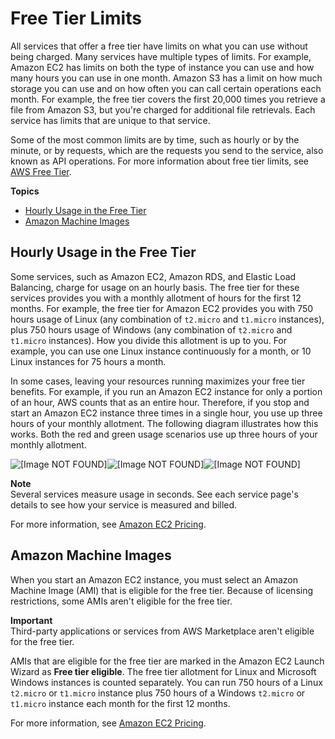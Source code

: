 # Free Tier Limits<a name="free-tier-limits"></a>

All services that offer a free tier have limits on what you can use without being charged\. Many services have multiple types of limits\. For example, Amazon EC2 has limits on both the type of instance you can use and how many hours you can use in one month\. Amazon S3 has a limit on how much storage you can use and on how often you can call certain operations each month\. For example, the free tier covers the first 20,000 times you retrieve a file from Amazon S3, but you're charged for additional file retrievals\. Each service has limits that are unique to that service\.

Some of the most common limits are by time, such as hourly or by the minute, or by requests, which are the requests you send to the service, also known as API operations\. For more information about free tier limits, see [AWS Free Tier](http://aws.amazon.com/free/)\.

**Topics**
+ [Hourly Usage in the Free Tier](#hourly-limits)
+ [Amazon Machine Images](#ami-limits)

## Hourly Usage in the Free Tier<a name="hourly-limits"></a>

Some services, such as Amazon EC2, Amazon RDS, and Elastic Load Balancing, charge for usage on an hourly basis\. The free tier for these services provides you with a monthly allotment of hours for the first 12 months\. For example, the free tier for Amazon EC2 provides you with 750 hours usage of Linux \(any combination of `t2.micro` and `t1.micro` instances\), plus 750 hours usage of Windows \(any combination of `t2.micro` and `t1.micro` instances\)\. How you divide this allotment is up to you\. For example, you can use one Linux instance continuously for a month, or 10 Linux instances for 75 hours a month\.

In some cases, leaving your resources running maximizes your free tier benefits\. For example, if you run an Amazon EC2 instance for only a portion of an hour, AWS counts that as an entire hour\. Therefore, if you stop and start an Amazon EC2 instance three times in a single hour, you use up three hours of your monthly allotment\. The following diagram illustrates how this works\. Both the red and green usage scenarios use up three hours of your monthly allotment\.

![\[Image NOT FOUND\]](http://docs.aws.amazon.com/awsaccountbilling/latest/aboutv2/)![\[Image NOT FOUND\]](http://docs.aws.amazon.com/awsaccountbilling/latest/aboutv2/)![\[Image NOT FOUND\]](http://docs.aws.amazon.com/awsaccountbilling/latest/aboutv2/)

**Note**  
Several services measure usage in seconds\. See each service page's details to see how your service is measured and billed\.

For more information, see [Amazon EC2 Pricing](https://aws.amazon.com/ec2/pricing/)\.

## Amazon Machine Images<a name="ami-limits"></a>

When you start an Amazon EC2 instance, you must select an Amazon Machine Image \(AMI\) that is eligible for the free tier\. Because of licensing restrictions, some AMIs aren't eligible for the free tier\.

**Important**  
Third\-party applications or services from AWS Marketplace aren't eligible for the free tier\.

AMIs that are eligible for the free tier are marked in the Amazon EC2 Launch Wizard as **Free tier eligible**\. The free tier allotment for Linux and Microsoft Windows instances is counted separately\. You can run 750 hours of a Linux `t2.micro` or `t1.micro` instance plus 750 hours of a Windows `t2.micro` or `t1.micro` instance each month for the first 12 months\.

For more information, see [Amazon EC2 Pricing](https://aws.amazon.com/ec2/pricing/)\.